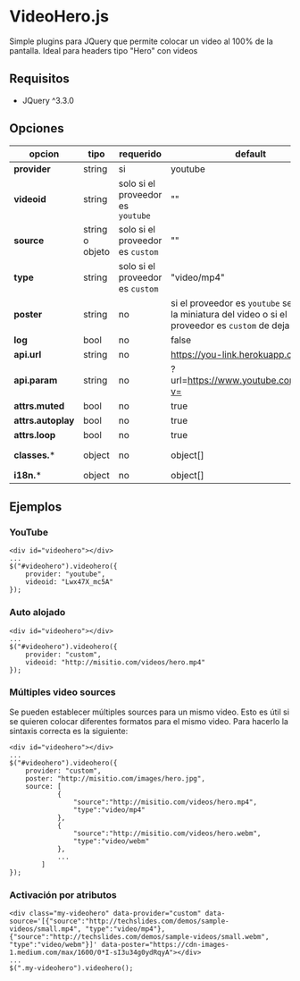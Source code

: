 # VideoHero.js
Simple plugins para JQuery que permite colocar un video al 100% de la pantalla. Ideal para headers tipo "Hero" con videos

## Requisitos
- JQuery ^3.3.0

## Opciones
| opcion | tipo | requerido |default | descripción |
|--|--|--|--|--|
| **provider** | string | si | youtube | Proveedor de la fuente del video. Valores validos: `youtube` y `custom` |
| **videoid** | string | solo si el proveedor es `youtube` | "" | ID del video de youtube. Generalmente se ve así: `Lwx47X_mc5A` |
| **source** | string o objeto | solo si el proveedor es `custom` | "" | Puede ser la url al video o bien un (JSON)[https://github.com/jesus997/VideoHero.js/tree/master#m%C3%BAltiples-video-sources]. |
| **type** | string | solo si el proveedor es `custom` | "video/mp4" | Formato de video por default. *No aplica si se pasa un objeto JSON a `source`.* |
| **poster** | string | no | si el proveedor es `youtube` se coloca la miniatura del video o si el proveedor es `custom` de deja vacío | Caratula del video. |
| **log** | bool | no | false | Habilita o deshabilita el log. |
| **api.url** | string | no | https://you-link.herokuapp.com/ | Host de la API que se usará para optener los sources del video de Youtube. |
| **api.param** | string | no | ?url=https://www.youtube.com/watch?v= | Parámetro en la cual se enviará el ID del video. |
| **attrs.muted** | bool | no | true | Reproduce el video con o sin sonido. |
| **attrs.autoplay** | bool | no | true | Reproduce el video al cargar la página (auto-reproducción). |
| **attrs.loop** | bool | no | true | Al finalizar el video lo vuelve a reproducir. |
| **classes.*** | object | no | object[] | Permite personalizar las clases de los elementos HTML generados. **OJO!:** Si se modifica los estilos predefinidos pueden dejar de funcionar. |
| **i18n.*** | object | no | object[] | Permite personalizar los textos generados. |

## Ejemplos
### YouTube

    <div id="videohero"></div>
    ...
    $("#videohero").videohero({
    	provider: "youtube",
    	videoid: "Lwx47X_mc5A"
    });
    
### Auto alojado

    <div id="videohero"></div>
    ...
    $("#videohero").videohero({
    	provider: "custom",
    	videoid: "http://misitio.com/videos/hero.mp4"
    });
    
### Múltiples video sources
Se pueden establecer múltiples sources para un mismo video. Esto es útil si se quieren colocar diferentes formatos para el mismo video. Para hacerlo la sintaxis correcta es la siguiente:

    <div id="videohero"></div>
    ...
    $("#videohero").videohero({
    	provider: "custom",
    	poster: "http://misitio.com/images/hero.jpg",
    	source: [
		    	{
		    		"source":"http://misitio.com/videos/hero.mp4",
		    		"type":"video/mp4"
		    	}, 
		    	{
		    		"source":"http://misitio.com/videos/hero.webm", 
		    		"type":"video/webm"
		    	},
		    	...
	    	]
    });
    
### Activación por atributos

    <div class="my-videohero" data-provider="custom" data-source='[{"source":"http://techslides.com/demos/sample-videos/small.mp4", "type":"video/mp4"}, {"source":"http://techslides.com/demos/sample-videos/small.webm", "type":"video/webm"}]' data-poster="https://cdn-images-1.medium.com/max/1600/0*I-sI3u34g0ydRqyA"></div>
    ...
    $(".my-videohero").videohero();

